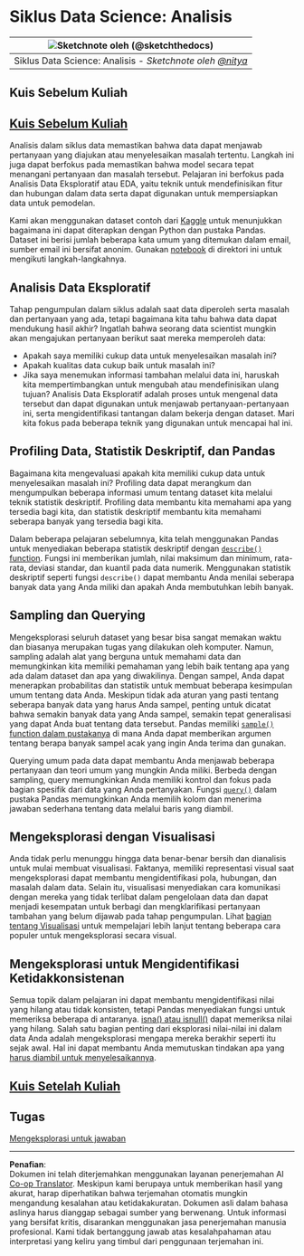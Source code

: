 <!--
CO_OP_TRANSLATOR_METADATA:
{
  "original_hash": "a167aa0bfb1c46ece1b3d21ae939cc0d",
  "translation_date": "2025-09-04T20:34:47+00:00",
  "source_file": "4-Data-Science-Lifecycle/15-analyzing/README.md",
  "language_code": "id"
}
-->
# Siklus Data Science: Analisis

|![ Sketchnote oleh [(@sketchthedocs)](https://sketchthedocs.dev) ](../../sketchnotes/15-Analyzing.png)|
|:---:|
| Siklus Data Science: Analisis - _Sketchnote oleh [@nitya](https://twitter.com/nitya)_ |

## Kuis Sebelum Kuliah

## [Kuis Sebelum Kuliah](https://purple-hill-04aebfb03.1.azurestaticapps.net/quiz/28)

Analisis dalam siklus data memastikan bahwa data dapat menjawab pertanyaan yang diajukan atau menyelesaikan masalah tertentu. Langkah ini juga dapat berfokus pada memastikan bahwa model secara tepat menangani pertanyaan dan masalah tersebut. Pelajaran ini berfokus pada Analisis Data Eksploratif atau EDA, yaitu teknik untuk mendefinisikan fitur dan hubungan dalam data serta dapat digunakan untuk mempersiapkan data untuk pemodelan.

Kami akan menggunakan dataset contoh dari [Kaggle](https://www.kaggle.com/balaka18/email-spam-classification-dataset-csv/version/1) untuk menunjukkan bagaimana ini dapat diterapkan dengan Python dan pustaka Pandas. Dataset ini berisi jumlah beberapa kata umum yang ditemukan dalam email, sumber email ini bersifat anonim. Gunakan [notebook](notebook.ipynb) di direktori ini untuk mengikuti langkah-langkahnya.

## Analisis Data Eksploratif

Tahap pengumpulan dalam siklus adalah saat data diperoleh serta masalah dan pertanyaan yang ada, tetapi bagaimana kita tahu bahwa data dapat mendukung hasil akhir? 
Ingatlah bahwa seorang data scientist mungkin akan mengajukan pertanyaan berikut saat mereka memperoleh data:
- Apakah saya memiliki cukup data untuk menyelesaikan masalah ini?
- Apakah kualitas data cukup baik untuk masalah ini?
- Jika saya menemukan informasi tambahan melalui data ini, haruskah kita mempertimbangkan untuk mengubah atau mendefinisikan ulang tujuan?
Analisis Data Eksploratif adalah proses untuk mengenal data tersebut dan dapat digunakan untuk menjawab pertanyaan-pertanyaan ini, serta mengidentifikasi tantangan dalam bekerja dengan dataset. Mari kita fokus pada beberapa teknik yang digunakan untuk mencapai hal ini.

## Profiling Data, Statistik Deskriptif, dan Pandas
Bagaimana kita mengevaluasi apakah kita memiliki cukup data untuk menyelesaikan masalah ini? Profiling data dapat merangkum dan mengumpulkan beberapa informasi umum tentang dataset kita melalui teknik statistik deskriptif. Profiling data membantu kita memahami apa yang tersedia bagi kita, dan statistik deskriptif membantu kita memahami seberapa banyak yang tersedia bagi kita.

Dalam beberapa pelajaran sebelumnya, kita telah menggunakan Pandas untuk menyediakan beberapa statistik deskriptif dengan [`describe()` function](https://pandas.pydata.org/pandas-docs/stable/reference/api/pandas.DataFrame.describe.html). Fungsi ini memberikan jumlah, nilai maksimum dan minimum, rata-rata, deviasi standar, dan kuantil pada data numerik. Menggunakan statistik deskriptif seperti fungsi `describe()` dapat membantu Anda menilai seberapa banyak data yang Anda miliki dan apakah Anda membutuhkan lebih banyak.

## Sampling dan Querying
Mengeksplorasi seluruh dataset yang besar bisa sangat memakan waktu dan biasanya merupakan tugas yang dilakukan oleh komputer. Namun, sampling adalah alat yang berguna untuk memahami data dan memungkinkan kita memiliki pemahaman yang lebih baik tentang apa yang ada dalam dataset dan apa yang diwakilinya. Dengan sampel, Anda dapat menerapkan probabilitas dan statistik untuk membuat beberapa kesimpulan umum tentang data Anda. Meskipun tidak ada aturan yang pasti tentang seberapa banyak data yang harus Anda sampel, penting untuk dicatat bahwa semakin banyak data yang Anda sampel, semakin tepat generalisasi yang dapat Anda buat tentang data tersebut. 
Pandas memiliki [`sample()` function dalam pustakanya](https://pandas.pydata.org/pandas-docs/stable/reference/api/pandas.DataFrame.sample.html) di mana Anda dapat memberikan argumen tentang berapa banyak sampel acak yang ingin Anda terima dan gunakan.

Querying umum pada data dapat membantu Anda menjawab beberapa pertanyaan dan teori umum yang mungkin Anda miliki. Berbeda dengan sampling, query memungkinkan Anda memiliki kontrol dan fokus pada bagian spesifik dari data yang Anda pertanyakan. 
Fungsi [`query()`](https://pandas.pydata.org/pandas-docs/stable/reference/api/pandas.DataFrame.query.html) dalam pustaka Pandas memungkinkan Anda memilih kolom dan menerima jawaban sederhana tentang data melalui baris yang diambil.

## Mengeksplorasi dengan Visualisasi
Anda tidak perlu menunggu hingga data benar-benar bersih dan dianalisis untuk mulai membuat visualisasi. Faktanya, memiliki representasi visual saat mengeksplorasi dapat membantu mengidentifikasi pola, hubungan, dan masalah dalam data. Selain itu, visualisasi menyediakan cara komunikasi dengan mereka yang tidak terlibat dalam pengelolaan data dan dapat menjadi kesempatan untuk berbagi dan mengklarifikasi pertanyaan tambahan yang belum dijawab pada tahap pengumpulan. Lihat [bagian tentang Visualisasi](../../../../../../../../../3-Data-Visualization) untuk mempelajari lebih lanjut tentang beberapa cara populer untuk mengeksplorasi secara visual.

## Mengeksplorasi untuk Mengidentifikasi Ketidakkonsistenan
Semua topik dalam pelajaran ini dapat membantu mengidentifikasi nilai yang hilang atau tidak konsisten, tetapi Pandas menyediakan fungsi untuk memeriksa beberapa di antaranya. [isna() atau isnull()](https://pandas.pydata.org/pandas-docs/stable/reference/api/pandas.isna.html) dapat memeriksa nilai yang hilang. Salah satu bagian penting dari eksplorasi nilai-nilai ini dalam data Anda adalah mengeksplorasi mengapa mereka berakhir seperti itu sejak awal. Hal ini dapat membantu Anda memutuskan tindakan apa yang [harus diambil untuk menyelesaikannya](/2-Working-With-Data/08-data-preparation/notebook.ipynb).

## [Kuis Setelah Kuliah](https://ff-quizzes.netlify.app/en/ds/)

## Tugas

[Mengeksplorasi untuk jawaban](assignment.md)

---

**Penafian**:  
Dokumen ini telah diterjemahkan menggunakan layanan penerjemahan AI [Co-op Translator](https://github.com/Azure/co-op-translator). Meskipun kami berupaya untuk memberikan hasil yang akurat, harap diperhatikan bahwa terjemahan otomatis mungkin mengandung kesalahan atau ketidakakuratan. Dokumen asli dalam bahasa aslinya harus dianggap sebagai sumber yang berwenang. Untuk informasi yang bersifat kritis, disarankan menggunakan jasa penerjemahan manusia profesional. Kami tidak bertanggung jawab atas kesalahpahaman atau interpretasi yang keliru yang timbul dari penggunaan terjemahan ini.